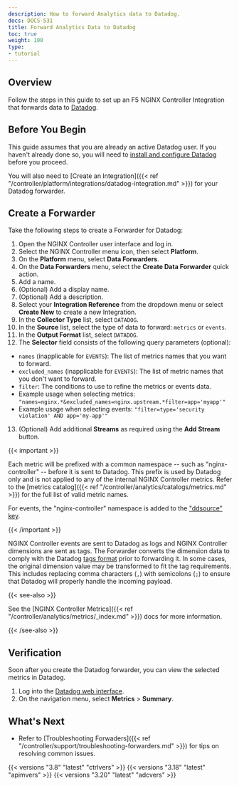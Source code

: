 ```yaml
---
description: How to forward Analytics data to Datadog.
docs: DOCS-531
title: Forward Analytics Data to Datadog
toc: true
weight: 100
type:
- tutorial
---
```


## Overview

Follow the steps in this guide to set up an F5 NGINX Controller Integration that forwards data to [Datadog](https://www.datadoghq.com/).

## Before You Begin

This guide assumes that you are already an active Datadog user. If you haven't already done so, you will need to [install and configure Datadog](https://docs.datadoghq.com/) before you proceed.

You will also need to [Create an Integration]({{< ref "/controller/platform/integrations/datadog-integration.md" >}}) for your Datadog forwarder.

## Create a Forwarder

Take the following steps to create a Forwarder for Datadog:

1. Open the NGINX Controller user interface and log in.
2. Select the NGINX Controller menu icon, then select **Platform**.
3. On the **Platform** menu, select **Data Forwarders**.
4. On the **Data Forwarders** menu, select the **Create Data Forwarder** quick action.
5. Add a name.
6. (Optional) Add a display name.
7. (Optional) Add a description.
8. Select your **Integration Reference** from the dropdown menu or select **Create New** to create a new Integration.
9. In the **Collector Type** list, select `DATADOG`.
10. In the **Source** list, select the type of data to forward: `metrics` or `events`.
11. In the **Output Format** list, select `DATADOG`.
12. The **Selector** field consists of the following query parameters (optional):

- `names` (inapplicable for `EVENTS`): The list of metrics names that you want to forward.
- `excluded_names` (inapplicable for `EVENTS`): The list of metric names that you don't want to forward.
- `filter`: The conditions to use to refine the metrics or events data.
- Example usage when selecting metrics: `"names=nginx.*&excluded_names=nginx.upstream.*filter=app='myapp'"`
- Example usage when selecting events: `"filter=type='security violation' AND app='my-app'"`

13. (Optional) Add additional **Streams** as required using the **Add Stream** button.

{{< important >}}

Each metric will be prefixed with a common namespace -- such as "nginx-controller" -- before it is sent to Datadog. This prefix is used by Datadog only and is not applied to any of the internal NGINX Controller metrics. Refer to the [metrics catalog]({{< ref "/controller/analytics/catalogs/metrics.md" >}}) for the full list of valid metric names.

For events, the "nginx-controller" namespace is added to the ["ddsource" key](https://docs.datadoghq.com/api/v1/logs/#send-logs).

{{< /important >}}

NGINX Controller events are sent to Datadog as logs and NGINX Controller dimensions are sent as tags. The Forwarder converts the dimension data to comply with the Datadog [tags format](https://docs.datadoghq.com/getting_started/tagging/#defining-tags) prior to forwarding it. In some cases, the original dimension value may be transformed to fit the tag requirements. This includes replacing comma characters (`,`) with semicolons (`;`) to ensure that Datadog will properly handle the incoming payload.

{{< see-also >}}

See the [NGINX Controller Metrics]({{< ref "/controller/analytics/metrics/_index.md" >}}) docs for more information.

{{< /see-also >}}

## Verification

Soon after you create the Datadog forwarder, you can view the selected metrics in Datadog.

1. Log into the [Datadog web interface](https://app.datadoghq.com/).
2. On the navigation menu, select **Metrics** > **Summary**.

## What's Next

- Refer to [Troubleshooting Forwaders]({{< ref "/controller/support/troubleshooting-forwarders.md" >}}) for tips on resolving common issues.

{{< versions "3.8" "latest" "ctrlvers" >}}
{{< versions "3.18" "latest" "apimvers" >}}
{{< versions "3.20" "latest" "adcvers" >}}
